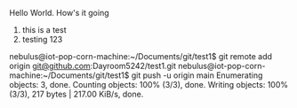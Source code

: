 Hello World. How's it going

1. this is a test
2. testing 123

nebulus@iot-pop-corn-machine:~/Documents/git/test1$ git remote add origin git@github.com:Dayroom5242/test1.git
nebulus@iot-pop-corn-machine:~/Documents/git/test1$ git push -u origin main
Enumerating objects: 3, done.
Counting objects: 100% (3/3), done.
Writing objects: 100% (3/3), 217 bytes | 217.00 KiB/s, done.

